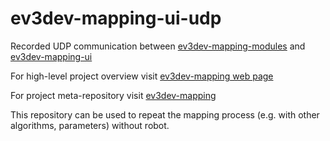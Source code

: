 # ev3dev-mapping-ui-udp
Recorded UDP communication between [ev3dev-mapping-modules](https://github.com/bmegli/ev3dev-mapping-modules) and [ev3dev-mapping-ui](https://github.com/bmegli/ev3dev-mapping-ui)

For high-level project overview visit [ev3dev-mapping web page](http://www.ev3dev.org/projects/2016/08/07/Mapping/)

For project meta-repository visit [ev3dev-mapping](https://github.com/bmegli/ev3dev-mapping)

This repository can be used to repeat the mapping process (e.g. with other algorithms, parameters) without robot.

